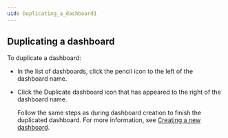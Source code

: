 ```yaml
---
uid: Duplicating_a_dashboard1
---
```


## Duplicating a dashboard

To duplicate a dashboard:

- In the list of dashboards, click the pencil icon to the left of the dashboard name.

- Click the Duplicate dashboard icon that has appeared to the right of the dashboard name.

    Follow the same steps as during dashboard creation to finish the duplicated dashboard.     For more information, see [Creating a new dashboard](xref:Creating_a_new_dashboard).
